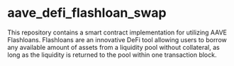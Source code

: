# aave_defi_flashloan_swap
This repository contains a smart contract implementation for utilizing AAVE Flashloans. Flashloans are an innovative DeFi tool allowing users to borrow any available amount of assets from a liquidity pool without collateral, as long as the liquidity is returned to the pool within one transaction block.
